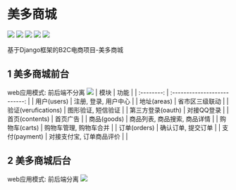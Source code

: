 # 美多商城
![](https://img.shields.io/badge/Python-3.6-blue.svg)
![](https://img.shields.io/badge/Django-3.2-blue.svg)
![](https://img.shields.io/badge/ubuntu-20.04-green.svg)
![](https://img.shields.io/badge/mysql-8.0.25-green.svg)
![](https://img.shields.io/badge/redis-4.0.9-green.svg)

基于Django框架的B2C电商项目-美多商城  

## 1 美多商城前台
web应用模式: 前后端不分离
![](https://z3.ax1x.com/2021/05/17/gREWiq.png)
|    模块    |             功能             |
| :--------: | :--------------------------: |
|    用户(users)    |     注册, 登录, 用户中心     |
|    地址(areas)    |   省市区三级联动  |
|    验证(verufications)    |      图形验证, 短信验证      |
| 第三方登录(oauth) |          对接QQ登录          |
|    首页(contents)    |           首页广告           |
|    商品(goods)    | 商品列表, 商品搜索, 商品详情 |
|   购物车(carts)   |    购物车管理, 购物车合并    |
|    订单(orders)    |      确认订单, 提交订单      |
|    支付(payment)    |   对接支付宝, 订单商品评价   |                           |

## 2 美多商城后台
web应用模式: 前后端分离
![](https://z3.ax1x.com/2021/05/24/gjynsI.png)